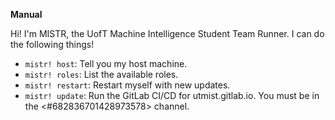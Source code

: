 **Manual**

Hi! I'm MISTR, the UofT Machine Intelligence Student Team Runner. I can do the following things!

- `mistr! host`: Tell you my host machine.
- `mistr! roles`: List the available roles.
- `mistr! restart`: Restart myself with new updates.
- `mistr! update`: Run the GitLab CI/CD for utmist.gitlab.io. You must be in the <#682836701428973578> channel.
